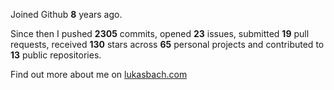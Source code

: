 Joined Github **8** years ago.

Since then I pushed **2305** commits, opened **23** issues, submitted **19** pull requests, received **130** stars across **65** personal projects and contributed to **13** public repositories.

Find out more about me on [lukasbach.com](https://lukasbach.com)
